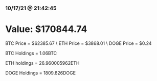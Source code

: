 ### 10/17/21 @ 21:42:45 

# Value: $170844.74



BTC Price = $62385.67
\ ETH Price = $3868.01
\ DOGE Price = $0.24


BTC Holdings = 1.06BTC

 ETH holdings = 26.960005962ETH

 DOGE Holdings = 1809.826DOGE

